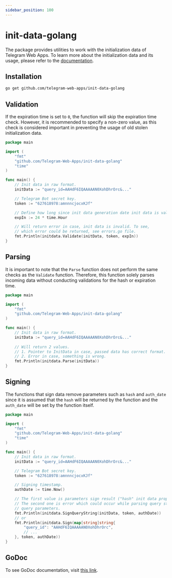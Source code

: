 ```yaml
---
sidebar_position: 100
---
```


# init-data-golang

The package provides utilities to work with the initialization data of Telegram Web Apps. To learn
more about the initialization data and its usage, please refer to
the [documentation](../launch-params/init-data.mdx).

## Installation

```bash
go get github.com/telegram-web-apps/init-data-golang
```

## Validation

If the expiration time is set to `0`, the function will skip the expiration time check. However, it
is
recommended to specify a non-zero value, as this check is considered important in preventing the
usage of old stolen initialization data.

```go
package main

import (
	"fmt"
	"github.com/Telegram-Web-Apps/init-data-golang"
	"time"
)

func main() {
	// Init data in raw format.
	initData := "query_id=AAHdF6IQAAAAAN0XohDhrOrc&..."

	// Telegram Bot secret key.
	token := "627618978:amnnncjocxKJf"

	// Define how long since init data generation date init data is valid.
	expIn := 24 * time.Hour

	// Will return error in case, init data is invalid. To see,
	// which error could be returned, see errors.go file.
	fmt.Println(initdata.Validate(initData, token, expIn))
}
```

## Parsing

It is important to note that the `Parse` function does not perform the same checks as the `Validate`
function. Therefore, this function solely parses incoming data without conducting validations for
the hash or expiration time.

```go
package main

import (
    "fmt"
    "github.com/Telegram-Web-Apps/init-data-golang"
)

func main() {
	// Init data in raw format.
	initData := "query_id=AAHdF6IQAAAAAN0XohDhrOrc&..."
	
	// Will return 2 values.
	// 1. Pointer to InitData in case, passed data has correct format.
	// 2. Error in case, something is wrong. 
	fmt.Println(initdata.Parse(initData))
}
```

## Signing

The functions that sign data remove parameters such as `hash` and `auth_date` since it is assumed
that the `hash` will be returned by the function and the `auth_date` will be set by the function
itself.

```go
package main

import (
	"fmt"
	"github.com/Telegram-Web-Apps/init-data-golang"
	"time"
)

func main() {
	// Init data in raw format.
	initData := "query_id=AAHdF6IQAAAAAN0XohDhrOrc&..."

	// Telegram Bot secret key.
	token := "627618978:amnnncjocxKJf"

	// Signing timestamp.
	authDate := time.Now()

	// The first value is parameters sign result ("hash" init data property).
	// The second one is error which could occur while parsing query string as
	// query parameters.
	fmt.Println(initdata.SignQueryString(initData, token, authDate))
	// or
	fmt.Println(initdata.Sign(map[string]string{
		"query_id": "AAHdF6IQAAAAAN0XohDhrOrc",
		// ...
	}, token, authDate))
}
```

## GoDoc

To see GoDoc documentation,
visit [this link](https://pkg.go.dev/github.com/telegram-web-apps/init-data-golang).